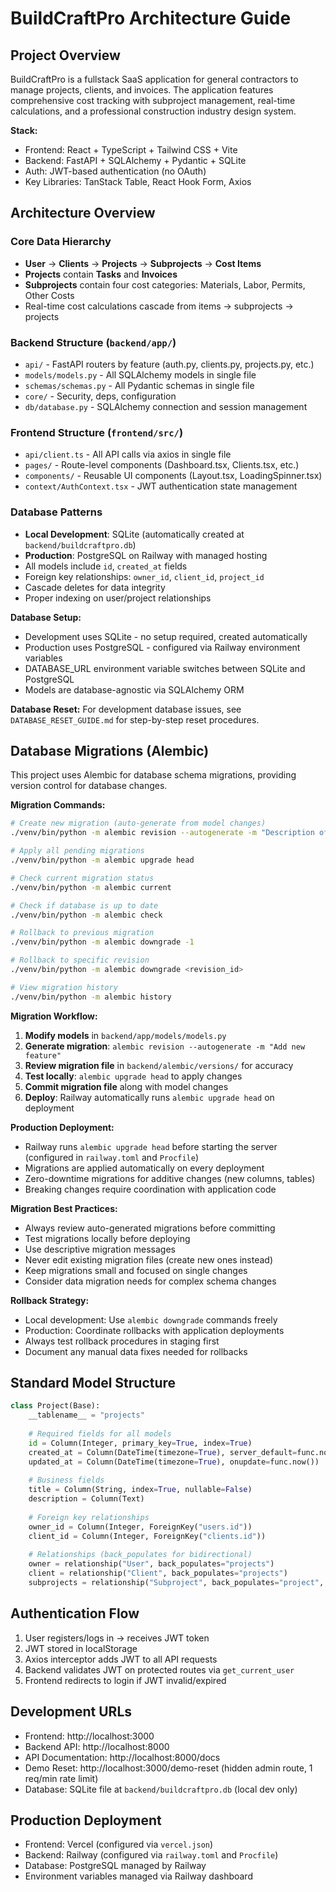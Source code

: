 # BuildCraftPro Architecture Guide

## Project Overview

BuildCraftPro is a fullstack SaaS application for general contractors to manage projects, clients, and invoices. The application features comprehensive cost tracking with subproject management, real-time calculations, and a professional construction industry design system.

**Stack:**
- Frontend: React + TypeScript + Tailwind CSS + Vite
- Backend: FastAPI + SQLAlchemy + Pydantic + SQLite
- Auth: JWT-based authentication (no OAuth)
- Key Libraries: TanStack Table, React Hook Form, Axios

## Architecture Overview

### Core Data Hierarchy
- **User** → **Clients** → **Projects** → **Subprojects** → **Cost Items**
- **Projects** contain **Tasks** and **Invoices**
- **Subprojects** contain four cost categories: Materials, Labor, Permits, Other Costs
- Real-time cost calculations cascade from items → subprojects → projects

### Backend Structure (`backend/app/`)
- `api/` - FastAPI routers by feature (auth.py, clients.py, projects.py, etc.)
- `models/models.py` - All SQLAlchemy models in single file
- `schemas/schemas.py` - All Pydantic schemas in single file  
- `core/` - Security, deps, configuration
- `db/database.py` - SQLAlchemy connection and session management

### Frontend Structure (`frontend/src/`)
- `api/client.ts` - All API calls via axios in single file
- `pages/` - Route-level components (Dashboard.tsx, Clients.tsx, etc.)
- `components/` - Reusable UI components (Layout.tsx, LoadingSpinner.tsx)
- `context/AuthContext.tsx` - JWT authentication state management

### Database Patterns
- **Local Development**: SQLite (automatically created at `backend/buildcraftpro.db`)
- **Production**: PostgreSQL on Railway with managed hosting
- All models include `id`, `created_at` fields
- Foreign key relationships: `owner_id`, `client_id`, `project_id`
- Cascade deletes for data integrity
- Proper indexing on user/project relationships

**Database Setup:**
- Development uses SQLite - no setup required, created automatically
- Production uses PostgreSQL - configured via Railway environment variables
- DATABASE_URL environment variable switches between SQLite and PostgreSQL
- Models are database-agnostic via SQLAlchemy ORM

**Database Reset:**
For development database issues, see `DATABASE_RESET_GUIDE.md` for step-by-step reset procedures.

## Database Migrations (Alembic)

This project uses Alembic for database schema migrations, providing version control for database changes.

**Migration Commands:**
```bash
# Create new migration (auto-generate from model changes)
./venv/bin/python -m alembic revision --autogenerate -m "Description of changes"

# Apply all pending migrations
./venv/bin/python -m alembic upgrade head

# Check current migration status
./venv/bin/python -m alembic current

# Check if database is up to date
./venv/bin/python -m alembic check

# Rollback to previous migration
./venv/bin/python -m alembic downgrade -1

# Rollback to specific revision
./venv/bin/python -m alembic downgrade <revision_id>

# View migration history
./venv/bin/python -m alembic history
```

**Migration Workflow:**
1. **Modify models** in `backend/app/models/models.py`
2. **Generate migration**: `alembic revision --autogenerate -m "Add new feature"`
3. **Review migration file** in `backend/alembic/versions/` for accuracy
4. **Test locally**: `alembic upgrade head` to apply changes
5. **Commit migration file** along with model changes
6. **Deploy**: Railway automatically runs `alembic upgrade head` on deployment

**Production Deployment:**
- Railway runs `alembic upgrade head` before starting the server (configured in `railway.toml` and `Procfile`)
- Migrations are applied automatically on every deployment
- Zero-downtime migrations for additive changes (new columns, tables)
- Breaking changes require coordination with application code

**Migration Best Practices:**
- Always review auto-generated migrations before committing
- Test migrations locally before deploying
- Use descriptive migration messages
- Never edit existing migration files (create new ones instead)
- Keep migrations small and focused on single changes
- Consider data migration needs for complex schema changes

**Rollback Strategy:**
- Local development: Use `alembic downgrade` commands freely
- Production: Coordinate rollbacks with application deployments
- Always test rollback procedures in staging first
- Document any manual data fixes needed for rollbacks

## Standard Model Structure

```python
class Project(Base):
    __tablename__ = "projects"
    
    # Required fields for all models
    id = Column(Integer, primary_key=True, index=True)
    created_at = Column(DateTime(timezone=True), server_default=func.now())
    updated_at = Column(DateTime(timezone=True), onupdate=func.now())
    
    # Business fields
    title = Column(String, index=True, nullable=False)
    description = Column(Text)
    
    # Foreign key relationships
    owner_id = Column(Integer, ForeignKey("users.id"))
    client_id = Column(Integer, ForeignKey("clients.id"))
    
    # Relationships (back_populates for bidirectional)
    owner = relationship("User", back_populates="projects")
    client = relationship("Client", back_populates="projects")
    subprojects = relationship("Subproject", back_populates="project", cascade="all, delete-orphan")
```

## Authentication Flow
1. User registers/logs in → receives JWT token
2. JWT stored in localStorage 
3. Axios interceptor adds JWT to all API requests
4. Backend validates JWT on protected routes via `get_current_user`
5. Frontend redirects to login if JWT invalid/expired

## Development URLs
- Frontend: http://localhost:3000
- Backend API: http://localhost:8000  
- API Documentation: http://localhost:8000/docs
- Demo Reset: http://localhost:3000/demo-reset (hidden admin route, 1 req/min rate limit)
- Database: SQLite file at `backend/buildcraftpro.db` (local dev only)

## Production Deployment
- Frontend: Vercel (configured via `vercel.json`)
- Backend: Railway (configured via `railway.toml` and `Procfile`)
- Database: PostgreSQL managed by Railway
- Environment variables managed via Railway dashboard